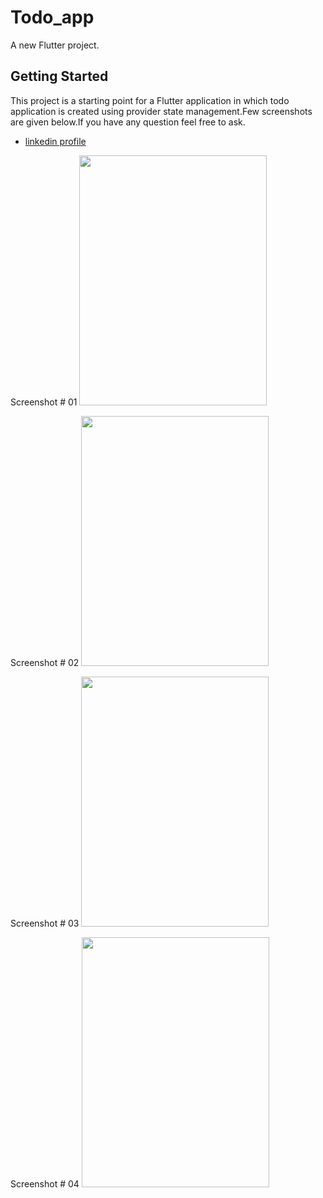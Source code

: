 # Todo_app

A new Flutter project.

## Getting Started

This project is a starting point for a Flutter application in which todo application is created using provider state management.Few screenshots are given below.If you have any question feel free to ask.
- [linkedin profile](https://www.linkedin.com/in/muhammad-shoaib-860b0a19a?lipi=urn%3Ali%3Apage%3Ad_flagship3_profile_view_base_contact_details%3B8auAYbbtRHGzOYIwCS6a5g%3D%3D)

<div display="flex">
Screenshot # 01
<img src="https://user-images.githubusercontent.com/66320156/146768802-50c3e490-94ed-48eb-bfb8-de650bcf5531.png" width="300" height="400">


Screenshot # 02
<img src="https://user-images.githubusercontent.com/66320156/146768803-ff5a6a5e-9fbb-4ae2-a31d-3ac5f8ed3a79.png" width="300" height="400">


Screenshot # 03
<img src="https://user-images.githubusercontent.com/66320156/146768819-ae885ecc-605d-44ae-92af-bfc742013001.png" width="300" height="400">


Screenshot # 04
<img src="https://user-images.githubusercontent.com/66320156/146768837-3ce3eb2e-3a21-403d-a5ed-bd77649408ec.png" width="300" height="400">
</div>
